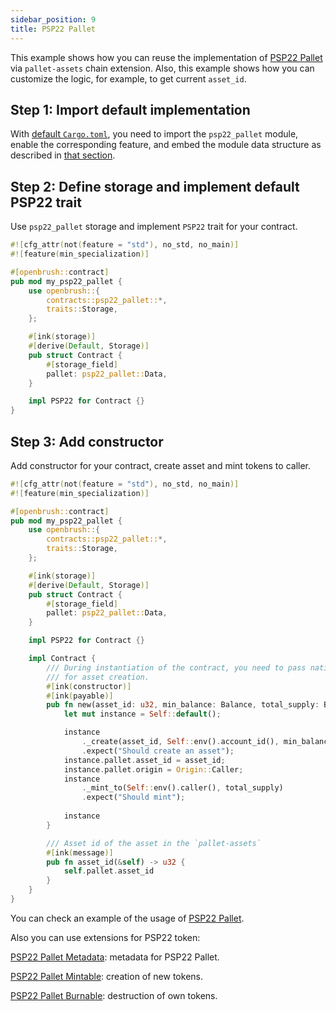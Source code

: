 ```yaml
---
sidebar_position: 9
title: PSP22 Pallet
---
```


This example shows how you can reuse the implementation of [PSP22 Pallet](https://github.com/727-Ventures/openbrush-contracts/tree/main/contracts/src/token/psp22_pallet) via `pallet-assets` chain extension. Also, this example shows how you can customize the logic, for example, to get current `asset_id`.

## Step 1: Import default implementation

With [default `Cargo.toml`](/smart-contracts/overview#the-default-toml-of-your-project-with-openbrush),
you need to import the `psp22_pallet` module, enable the corresponding feature, and embed the module data structure
as described in [that section](/smart-contracts/overview#reuse-implementation-of-traits-from-openbrush).

## Step 2: Define storage and implement default PSP22 trait

Use `psp22_pallet` storage and implement `PSP22` trait for your contract.

```rust
#![cfg_attr(not(feature = "std"), no_std, no_main)]
#![feature(min_specialization)]

#[openbrush::contract]
pub mod my_psp22_pallet {
    use openbrush::{
        contracts::psp22_pallet::*,
        traits::Storage,
    };

    #[ink(storage)]
    #[derive(Default, Storage)]
    pub struct Contract {
        #[storage_field]
        pallet: psp22_pallet::Data,
    }

    impl PSP22 for Contract {}
}
```

## Step 3: Add constructor

Add constructor for your contract, create asset and mint tokens to caller.

```rust
#![cfg_attr(not(feature = "std"), no_std, no_main)]
#![feature(min_specialization)]

#[openbrush::contract]
pub mod my_psp22_pallet {
    use openbrush::{
        contracts::psp22_pallet::*,
        traits::Storage,
    };

    #[ink(storage)]
    #[derive(Default, Storage)]
    pub struct Contract {
        #[storage_field]
        pallet: psp22_pallet::Data,
    }

    impl PSP22 for Contract {}

    impl Contract {
        /// During instantiation of the contract, you need to pass native tokens as a deposit
        /// for asset creation.
        #[ink(constructor)]
        #[ink(payable)]
        pub fn new(asset_id: u32, min_balance: Balance, total_supply: Balance) -> Self {
            let mut instance = Self::default();

            instance
                ._create(asset_id, Self::env().account_id(), min_balance)
                .expect("Should create an asset");
            instance.pallet.asset_id = asset_id;
            instance.pallet.origin = Origin::Caller;
            instance
                ._mint_to(Self::env().caller(), total_supply)
                .expect("Should mint");
            
            instance
        }

        /// Asset id of the asset in the `pallet-assets`
        #[ink(message)]
        pub fn asset_id(&self) -> u32 {
            self.pallet.asset_id
        }
    }
}

```

You can check an example of the usage of [PSP22 Pallet](https://github.com/727-Ventures/openbrush-contracts/tree/main/examples/psp22_pallet).

Also you can use extensions for PSP22 token:

[PSP22 Pallet Metadata](Extensions/metadata): metadata for PSP22 Pallet.

[PSP22 Pallet Mintable](Extensions/mintable): creation of new tokens.

[PSP22 Pallet Burnable](Extensions/burnable): destruction of own tokens.
